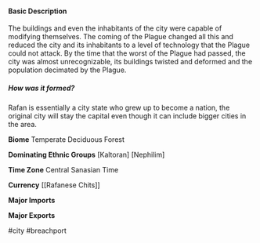 #### Basic Description
The buildings and even the inhabitants of the city were capable of modifying themselves. The coming of the Plague changed all this and reduced the city and its inhabitants to a level of technology that the Plague could not attack. By the time that the worst of the Plague had passed, the city was almost unrecognizable, its buildings twisted and deformed and the population decimated by the Plague.

##### How was it formed?

Rafan is essentially a city state who grew up to become a nation, the original city will stay the capital even though it can include bigger cities in the area.

**Biome**
Temperate Deciduous Forest

**Dominating Ethnic Groups**
[Kaltoran] 
[Nephilim] 

**Time Zone**
Central Sanasian Time

**Currency**
[[Rafanese Chits]]

**Major Imports**

**Major Exports**

#city #breachport